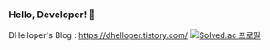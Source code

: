 ### Hello, Developer! 👋
DHelloper's Blog : https://dhelloper.tistory.com/
[![Solved.ac
프로필](http://mazassumnida.wtf/api/v2/generate_badge?boj=wjdehgud5769@naver.com)](https://solved.ac/wjdehgud5769@naver.com)
<!--
**DohyeongJeong/DohyeongJeong** is a ✨ _special_ ✨ repository because its `README.md` (this file) appears on your GitHub profile.



Here are some ideas to get you started:

- 🔭 I’m currently working on ...
- 🌱 I’m currently learning ...
- 👯 I’m looking to collaborate on ...
- 🤔 I’m looking for help with ...
- 💬 Ask me about ...
- 📫 How to reach me: ...
- 😄 Pronouns: ...
- ⚡ Fun fact: ...
-->
